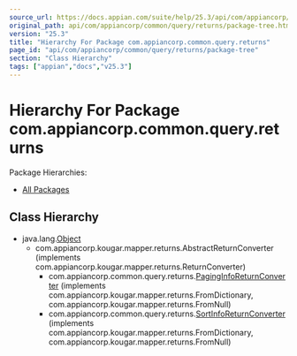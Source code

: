 ```yaml
---
source_url: https://docs.appian.com/suite/help/25.3/api/com/appiancorp/common/query/returns/package-tree.html
original_path: api/com/appiancorp/common/query/returns/package-tree.html
version: "25.3"
title: "Hierarchy For Package com.appiancorp.common.query.returns"
page_id: "api/com/appiancorp/common/query/returns/package-tree"
section: "Class Hierarchy"
tags: ["appian","docs","v25.3"]
---
```



# Hierarchy For Package com.appiancorp.common.query.returns

Package Hierarchies:

-   [All Packages](../../../../../overview-tree.html)

## Class Hierarchy

-   java.lang.[Object](https://docs.oracle.com/en/java/javase/17/docs/api/java.base/java/lang/Object.html "class or interface in java.lang")
    -   com.appiancorp.kougar.mapper.returns.AbstractReturnConverter (implements com.appiancorp.kougar.mapper.returns.ReturnConverter)
        -   com.appiancorp.common.query.returns.[PagingInfoReturnConverter](PagingInfoReturnConverter.html "class in com.appiancorp.common.query.returns") (implements com.appiancorp.kougar.mapper.returns.FromDictionary, com.appiancorp.kougar.mapper.returns.FromNull)
        -   com.appiancorp.common.query.returns.[SortInfoReturnConverter](SortInfoReturnConverter.html "class in com.appiancorp.common.query.returns") (implements com.appiancorp.kougar.mapper.returns.FromDictionary, com.appiancorp.kougar.mapper.returns.FromNull)